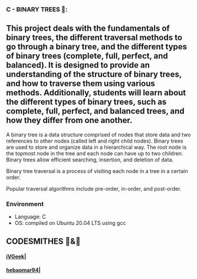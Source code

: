 ### C - BINARY TREES 🌴:

## This project deals with the fundamentals of binary trees, the different traversal methods to go through a binary tree, and the different types of binary trees (complete, full, perfect, and balanced). It is designed to provide an understanding of the structure of binary trees, and how to traverse them using various methods. Additionally, students will learn about the different types of binary trees, such as complete, full, perfect, and balanced trees, and how they differ from one another.

A binary tree is a data structure comprised of nodes that store data and two references to other nodes (called left and right child nodes). 
Binary trees are used to store and organize data in a hierarchical way. 
The root node is the topmost node in the tree and each node can have up to two children. Binary trees allow efficient searching, insertion, and deletion of data. 

Binary tree traversal is a process of visiting each node in a tree in a certain order. 

Popular traversal algorithms include pre-order, in-order, and post-order.


### Environment
* Language:  C
* OS: compiled on Ubuntu 20.04 LTS using gcc

## CODESMITHES 🦊&🌻

#### [iVGeek](https://github.com/iVGeek)|
#### [hebaomar94](https://github.com/hebaomar94)|
